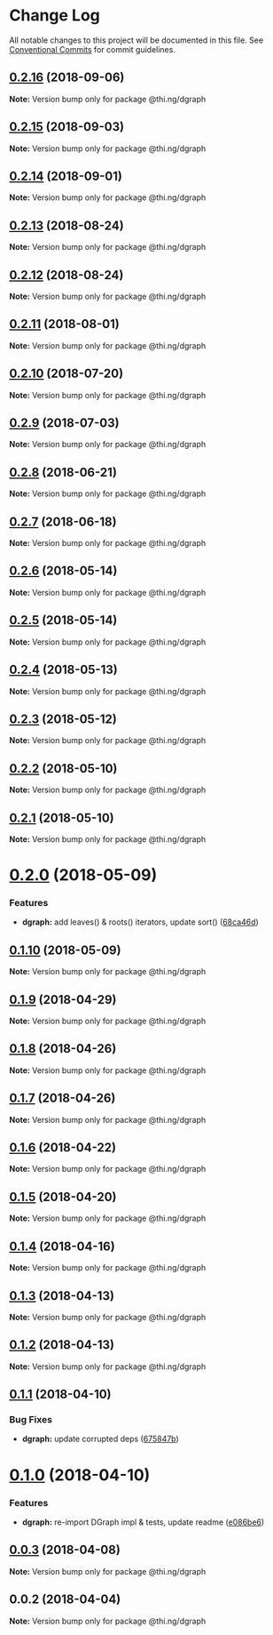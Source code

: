 # Change Log

All notable changes to this project will be documented in this file.
See [Conventional Commits](https://conventionalcommits.org) for commit guidelines.

<a name="0.2.16"></a>
## [0.2.16](https://github.com/thi-ng/umbrella/compare/@thi.ng/dgraph@0.2.15...@thi.ng/dgraph@0.2.16) (2018-09-06)




**Note:** Version bump only for package @thi.ng/dgraph

<a name="0.2.15"></a>
## [0.2.15](https://github.com/thi-ng/umbrella/compare/@thi.ng/dgraph@0.2.14...@thi.ng/dgraph@0.2.15) (2018-09-03)




**Note:** Version bump only for package @thi.ng/dgraph

<a name="0.2.14"></a>
## [0.2.14](https://github.com/thi-ng/umbrella/compare/@thi.ng/dgraph@0.2.13...@thi.ng/dgraph@0.2.14) (2018-09-01)




**Note:** Version bump only for package @thi.ng/dgraph

<a name="0.2.13"></a>
## [0.2.13](https://github.com/thi-ng/umbrella/compare/@thi.ng/dgraph@0.2.12...@thi.ng/dgraph@0.2.13) (2018-08-24)




**Note:** Version bump only for package @thi.ng/dgraph

<a name="0.2.12"></a>
## [0.2.12](https://github.com/thi-ng/umbrella/compare/@thi.ng/dgraph@0.2.11...@thi.ng/dgraph@0.2.12) (2018-08-24)




**Note:** Version bump only for package @thi.ng/dgraph

<a name="0.2.11"></a>
## [0.2.11](https://github.com/thi-ng/umbrella/compare/@thi.ng/dgraph@0.2.10...@thi.ng/dgraph@0.2.11) (2018-08-01)




**Note:** Version bump only for package @thi.ng/dgraph

<a name="0.2.10"></a>
## [0.2.10](https://github.com/thi-ng/umbrella/compare/@thi.ng/dgraph@0.2.9...@thi.ng/dgraph@0.2.10) (2018-07-20)




**Note:** Version bump only for package @thi.ng/dgraph

<a name="0.2.9"></a>
## [0.2.9](https://github.com/thi-ng/umbrella/compare/@thi.ng/dgraph@0.2.8...@thi.ng/dgraph@0.2.9) (2018-07-03)




**Note:** Version bump only for package @thi.ng/dgraph

<a name="0.2.8"></a>
## [0.2.8](https://github.com/thi-ng/umbrella/compare/@thi.ng/dgraph@0.2.7...@thi.ng/dgraph@0.2.8) (2018-06-21)




**Note:** Version bump only for package @thi.ng/dgraph

<a name="0.2.7"></a>
## [0.2.7](https://github.com/thi-ng/umbrella/compare/@thi.ng/dgraph@0.2.6...@thi.ng/dgraph@0.2.7) (2018-06-18)




**Note:** Version bump only for package @thi.ng/dgraph

<a name="0.2.6"></a>
## [0.2.6](https://github.com/thi-ng/umbrella/compare/@thi.ng/dgraph@0.2.5...@thi.ng/dgraph@0.2.6) (2018-05-14)




**Note:** Version bump only for package @thi.ng/dgraph

<a name="0.2.5"></a>
## [0.2.5](https://github.com/thi-ng/umbrella/compare/@thi.ng/dgraph@0.2.4...@thi.ng/dgraph@0.2.5) (2018-05-14)




**Note:** Version bump only for package @thi.ng/dgraph

<a name="0.2.4"></a>
## [0.2.4](https://github.com/thi-ng/umbrella/compare/@thi.ng/dgraph@0.2.3...@thi.ng/dgraph@0.2.4) (2018-05-13)




**Note:** Version bump only for package @thi.ng/dgraph

<a name="0.2.3"></a>
## [0.2.3](https://github.com/thi-ng/umbrella/compare/@thi.ng/dgraph@0.2.2...@thi.ng/dgraph@0.2.3) (2018-05-12)




**Note:** Version bump only for package @thi.ng/dgraph

<a name="0.2.2"></a>
## [0.2.2](https://github.com/thi-ng/umbrella/compare/@thi.ng/dgraph@0.2.1...@thi.ng/dgraph@0.2.2) (2018-05-10)




**Note:** Version bump only for package @thi.ng/dgraph

<a name="0.2.1"></a>
## [0.2.1](https://github.com/thi-ng/umbrella/compare/@thi.ng/dgraph@0.2.0...@thi.ng/dgraph@0.2.1) (2018-05-10)




**Note:** Version bump only for package @thi.ng/dgraph

<a name="0.2.0"></a>
# [0.2.0](https://github.com/thi-ng/umbrella/compare/@thi.ng/dgraph@0.1.10...@thi.ng/dgraph@0.2.0) (2018-05-09)


### Features

* **dgraph:** add leaves() & roots() iterators, update sort() ([68ca46d](https://github.com/thi-ng/umbrella/commit/68ca46d))




<a name="0.1.10"></a>
## [0.1.10](https://github.com/thi-ng/umbrella/compare/@thi.ng/dgraph@0.1.9...@thi.ng/dgraph@0.1.10) (2018-05-09)




**Note:** Version bump only for package @thi.ng/dgraph

<a name="0.1.9"></a>
## [0.1.9](https://github.com/thi-ng/umbrella/compare/@thi.ng/dgraph@0.1.8...@thi.ng/dgraph@0.1.9) (2018-04-29)




**Note:** Version bump only for package @thi.ng/dgraph

<a name="0.1.8"></a>
## [0.1.8](https://github.com/thi-ng/umbrella/compare/@thi.ng/dgraph@0.1.7...@thi.ng/dgraph@0.1.8) (2018-04-26)




**Note:** Version bump only for package @thi.ng/dgraph

<a name="0.1.7"></a>
## [0.1.7](https://github.com/thi-ng/umbrella/compare/@thi.ng/dgraph@0.1.6...@thi.ng/dgraph@0.1.7) (2018-04-26)




**Note:** Version bump only for package @thi.ng/dgraph

<a name="0.1.6"></a>
## [0.1.6](https://github.com/thi-ng/umbrella/compare/@thi.ng/dgraph@0.1.5...@thi.ng/dgraph@0.1.6) (2018-04-22)




**Note:** Version bump only for package @thi.ng/dgraph

<a name="0.1.5"></a>
## [0.1.5](https://github.com/thi-ng/umbrella/compare/@thi.ng/dgraph@0.1.4...@thi.ng/dgraph@0.1.5) (2018-04-20)




**Note:** Version bump only for package @thi.ng/dgraph

<a name="0.1.4"></a>
## [0.1.4](https://github.com/thi-ng/umbrella/compare/@thi.ng/dgraph@0.1.3...@thi.ng/dgraph@0.1.4) (2018-04-16)




**Note:** Version bump only for package @thi.ng/dgraph

<a name="0.1.3"></a>
## [0.1.3](https://github.com/thi-ng/umbrella/compare/@thi.ng/dgraph@0.1.2...@thi.ng/dgraph@0.1.3) (2018-04-13)




**Note:** Version bump only for package @thi.ng/dgraph

<a name="0.1.2"></a>
## [0.1.2](https://github.com/thi-ng/umbrella/compare/@thi.ng/dgraph@0.1.1...@thi.ng/dgraph@0.1.2) (2018-04-13)




**Note:** Version bump only for package @thi.ng/dgraph

<a name="0.1.1"></a>
## [0.1.1](https://github.com/thi-ng/umbrella/compare/@thi.ng/dgraph@0.1.0...@thi.ng/dgraph@0.1.1) (2018-04-10)


### Bug Fixes

* **dgraph:** update corrupted deps ([675847b](https://github.com/thi-ng/umbrella/commit/675847b))




<a name="0.1.0"></a>
# [0.1.0](https://github.com/thi-ng/umbrella/compare/@thi.ng/dgraph@0.0.3...@thi.ng/dgraph@0.1.0) (2018-04-10)


### Features

* **dgraph:** re-import DGraph impl & tests, update readme ([e086be6](https://github.com/thi-ng/umbrella/commit/e086be6))




<a name="0.0.3"></a>
## [0.0.3](https://github.com/thi-ng/umbrella/compare/@thi.ng/dgraph@0.0.2...@thi.ng/dgraph@0.0.3) (2018-04-08)




**Note:** Version bump only for package @thi.ng/dgraph

<a name="0.0.2"></a>
## 0.0.2 (2018-04-04)




**Note:** Version bump only for package @thi.ng/dgraph
